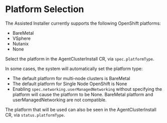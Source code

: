 # Platform Selection

The Assisted Installer currently supports the following OpenShift platforms:
- BareMetal
- VSphere
- Nutanix
- None

Select the platform in the AgentClusterInstall CR, via `spec.platformType`.

In some cases, the system will automatically set the platform type:
- The default platform for multi-node clusters is BareMetal
- The default platform for Single Node OpenShift is None
- Enabling `spec.networking.userManagedNetworking` without specifying the platform will cause the platform to be None. BareMetal platform and userManagedNetworking are not compatible.

The platform that will be used can also be seen in the AgentClusterInstall CR, via
`status.platformType`.
